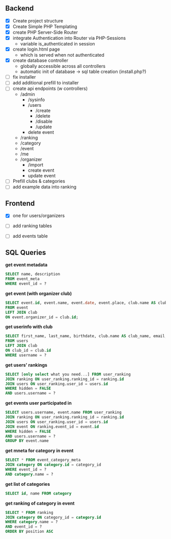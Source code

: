 ## Backend

- [x] Create project structure
- [x] Create Simple PHP Templating
- [x] create PHP Server-Side Router
- [x] integrate Authentication into Router via PHP-Sessions
	* variable is_authenticated in session
- [x] create login.html page
	* which is served when not authenticated
- [x] create database controller
	* globally accessible across all controllers
	* automatic init of database -> sql table creation (install.php?)
- [ ] fix installer
- [ ] add additional prefill to installer
- [ ] create api endpoints (w controllers)
	* /admin
		* /sysinfo
		* /users
			* /create
			* /delete
			* /disable
			* /update
		* delete event
	* /ranking
	* /category
	* /event
	* /me
	* /organizer
		* /import
		* create event
		* update event
- [ ] Prefill clubs & categories
- [ ] add example data into ranking

## Frontend

- [x] one for users/organizers
- [ ] add ranking tables
- [ ] add events table


## SQL Queries

**get event metadata**

```sql
SELECT name, description
FROM event_meta
WHERE event_id = ?
```

**get event (with organizer club)**

```sql
SELECT event.id, event.name, event.date, event.place, club.name AS club_name
FROM event
LEFT JOIN club
ON event.organizer_id = club.id;
```

**get userinfo with club**

```sql
SELECT first_name, last_name, birthdate, club.name AS club_name, email, is_active, is_verified 
FROM users 
LEFT JOIN club
ON club_id = club.id
WHERE username = ?
```

**get users' rankings**

```sql
SELECT [only select what you need...] FROM user_ranking
JOIN ranking ON user_ranking.ranking_id = ranking.id
JOIN users ON user_ranking.user_id = users.id
WHERE hidden = FALSE
AND users.username = ?
```

**get events user participated in**

```sql
SELECT users.username, event.name FROM user_ranking
JOIN ranking ON user_ranking.ranking_id = ranking.id
JOIN users ON user_ranking.user_id = users.id
JOIN event ON ranking.event_id = event.id
WHERE hidden = FALSE
AND users.username = ?
GROUP BY event.name
```

**get mneta for category in event**

```sql
SELECT * FROM event_category_meta
JOIN category ON category.id = category_id
WHERE event_id = ?
AND category.name = ?
```

**get list of categories**

```sql
SELECT id, name FROM category
```

**get ranking of category in event**

```sql
SELECT * FROM ranking
JOIN category ON category_id = category.id
WHERE category.name = ?
AND event_id = ?
ORDER BY position ASC
```